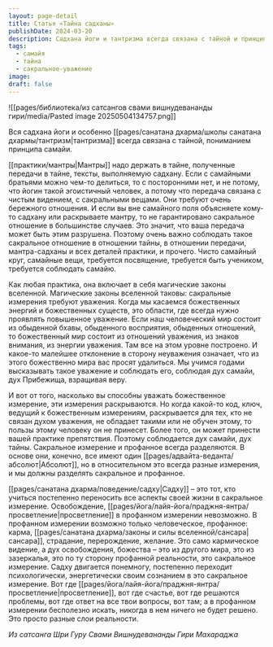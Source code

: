 ```yaml
---
layout: page-detail
title: Статья «Тайна садханы»
publishDate: 2024-03-20
description: Садхана йоги и тантризма всегда связана с тайной и принципом самайи - сакральные знания, мантры и практики передаются только посвящённым, чтобы сохранить чистоту и уважение к божественному. Нарушение тайны разрушает силу передачи и может привести к препятствиям. Просветление возможно только в сакральном измерении, поэтому садху учится переносить всю свою жизнь в сферу сакрального, где раскрываются истинные ответы и счастье.
tags:
  - самайя
  - тайна
  - сакральное-уважение
image: 
draft: false
---
```

![[pages/библиотека/из сатсангов свами вишнудевананды гири/media/Pasted image 20250504134757.png]]
  
 Вся садхана йоги и особенно [[pages/санатана дхарма/школы санатана дхармы/тантризм|тантризма]] всегда связана с тайной, пониманием принципа самайи.

 [[практики/мантры|Мантры]] надо держать в тайне, полученные передачи в тайне, тексты, выполняемую садхану. Если с самайными братьями можно чем-то делиться, то с посторонними нет, и не потому, что йогин такой эгоистичный человек, а потому что передача связана с чистым видением, с сакральными вещами. Они требуют очень бережного отношения. И если вы вне самайного поля объясняете кому-то садхану или раскрываете мантру, то не гарантировано сакральное отношение в большинстве случаев. Это значит, что ваша передача может быть этим разрушена. Поэтому очень важно соблюдать такое сакральное отношение в отношении тайны, в отношении передачи, мантра-садханы и всех деталей практики, и прочего. Чисто самайный круг, самайные вещи, требуется посвящение, требуется быть учеником, требуется соблюдать самайю.

 Как любая практика, она включает в себя магические законы вселенной. Магические законы вселенной таковы: сакральные измерения требуют уважения. Когда мы касаемся божественных энергий и божественных существ, это области, где всегда нужно проявлять повышенное уважение. Если наш человеческий мир состоит из обыденной бхавы, обыденного восприятия, обыденных отношений, то божественный мир состоит из отношений уважения, из знаков внимания, из энергии уважения. Там все на этом уровне построено. И какое-то малейшее отклонение в сторону неуважения означает, что из этого божественно мира вас просят удалиться. Мы учимся годами высказывать такое уважение и соблюдать его, соблюдая дух самайи, дух Прибежища, взращивая веру.

 И вот от того, насколько вы способны уважать божественное измерение, эти измерения раскрываются. Но когда какой-то код, ключ, ведущий к божественным измерениям, раскрывается для тех, кто не связан духом уважения, не обладает такими или не обучен этому, то пользы этому человеку он не принесет. Более того, он может принести вашей практике препятствия. Поэтому соблюдается дух самайи, дух тайны. Сакральное измерение и профанное всегда разделяются. В основе они, конечно, все имеют один [[pages/адвайта-веданта/абсолют|Абсолют]], но в относительном это всегда разные измерения, и мы должны разделять сакральное и профанное.

 [[pages/санатана дхарма/поведение/садху|Садху]] – это тот, кто учиться постепенно переносить все аспекты своей жизни в сакральное измерение. Освобождение, [[pages/йога/лайя-йога/праджня-янтра/просветление|просветление]] в профанном измерении невозможно. В профанном измерении возможно только человеческое, профанное: карма, [[pages/санатана дхарма/законы и силы вселенной/сансара|сансара]], страдание, перерождение, желание. Это само кармическое видение, а дух освобождения, божества – это из другого мира, это из зазеркалья, это по ту сторону профанной реальности, это сакральное измерение. Садху двигается понемногу, постепенно переходит психологически, энергетически своим сознанием в это сакральное измерение. Вот где [[pages/йога/лайя-йога/праджня-янтра/просветление|просветление]], вот где счастье, вот где решаются проблемы, вот где ответ на все твои вопросы, вот там; а в профанном измерении бесполезно искать, никогда в нем ничего не будет решено. Это просто разные слои реальности.

*Из сатсанга Шри Гуру Свами Вишнудевананды Гири Махараджа*